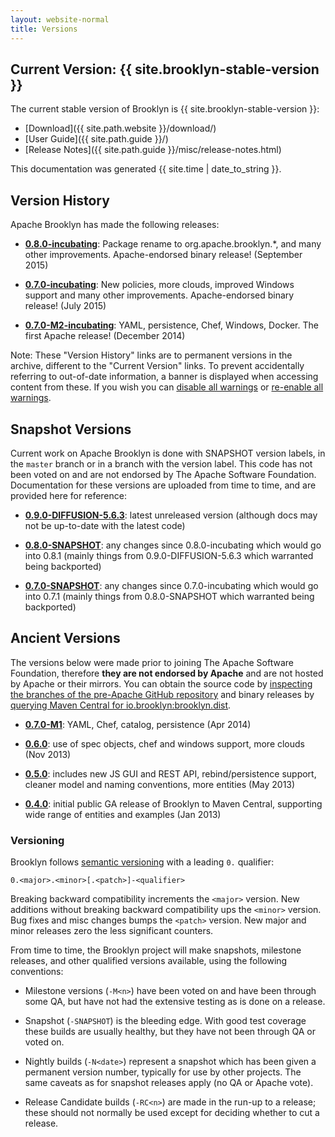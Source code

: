 ```yaml
---
layout: website-normal
title: Versions
---
```


## Current Version: {{ site.brooklyn-stable-version }}

The current stable version of Brooklyn is {{ site.brooklyn-stable-version }}:

* [Download]({{ site.path.website }}/download/)
* [User Guide]({{ site.path.guide }}/)
* [Release Notes]({{ site.path.guide }}/misc/release-notes.html)

This documentation was generated {{ site.time | date_to_string }}.


## Version History

Apache Brooklyn has made the following releases:

* **[0.8.0-incubating](/v/0.8.0-incubating/)**: Package rename to org.apache.brooklyn.*, and many other improvements. Apache-endorsed binary release! (September 2015)

* **[0.7.0-incubating](/v/0.7.0-incubating/)**: New policies, more clouds, improved Windows support and many other improvements. Apache-endorsed binary release! (July 2015)

* **[0.7.0-M2-incubating](/v/0.7.0-M2-incubating/)**: YAML, persistence, Chef, Windows, Docker. The first Apache release! (December 2014)

Note: These "Version History" links are to permanent versions in the archive,
different to the "Current Version" links.
To prevent accidentally referring to out-of-date information,
a banner is displayed when accessing content from these.
If you wish you can
<a href="javascript:void(0);" onclick="set_user_versions_all();">disable all warnings</a> or
<a href="javascript:void(0);" onclick="clear_user_versions();">re-enable all warnings</a>.


## Snapshot Versions

Current work on Apache Brooklyn is done with SNAPSHOT version labels,
in the `master` branch or in a branch with the version label.
This code has not been voted on and are not endorsed by The Apache Software Foundation.
Documentation for these versions are uploaded from time to time,
and are provided here for reference:

* **[0.9.0-DIFFUSION-5.6.3](/v/0.9.0-DIFFUSION-5.6.3/)**: latest unreleased version
(although docs may not be up-to-date with the latest code)

* **[0.8.0-SNAPSHOT](/v/0.8.0-SNAPSHOT/)**: any changes since 0.8.0-incubating which would go into 0.8.1
(mainly things from 0.9.0-DIFFUSION-5.6.3 which warranted being backported)

* **[0.7.0-SNAPSHOT](/v/0.7.0-SNAPSHOT/)**: any changes since 0.7.0-incubating which would go into 0.7.1
(mainly things from 0.8.0-SNAPSHOT which warranted being backported)


## Ancient Versions

The versions below were made prior to joining The Apache Software Foundation, therefore **they are not endorsed by
Apache** and are not hosted by Apache or their mirrors. You can obtain the source code by
[inspecting the branches of the pre-Apache GitHub repository](https://github.com/brooklyncentral/brooklyn/branches/stale)
and binary releases by
[querying Maven Central for io.brooklyn:brooklyn.dist](http://search.maven.org/#search%7Cgav%7C1%7Cg%3A%22io.brooklyn%22%20AND%20a%3A%22brooklyn-dist%22).

* **[0.7.0-M1](/v/0.7.0-M1/)**: YAML, Chef, catalog, persistence (Apr 2014)

* **[0.6.0](/v/0.6.0/)**: use of spec objects, chef and windows support, more clouds (Nov 2013)

* **[0.5.0](/v/0.5.0/)**: includes new JS GUI and REST API, rebind/persistence support, cleaner model and naming conventions, more entities (May 2013)

* **[0.4.0](/v/0.4.0/)**: initial public GA release of Brooklyn to Maven Central, supporting wide range of entities and examples (Jan 2013)


### Versioning

Brooklyn follows [semantic versioning](http://semver.org/) with a leading `0.` qualifier:

    0.<major>.<minor>[.<patch>]-<qualifier>

Breaking backward compatibility increments the `<major>` version.
New additions without breaking backward compatibility ups the `<minor>` version.
Bug fixes and misc changes bumps the `<patch>` version.
New major and minor releases zero the less significant counters.

From time to time, the Brooklyn project will make snapshots, milestone releases, and other qualified versions available,
using the following conventions:

* Milestone versions (`-M<n>`) have been voted on and have been through some QA,
  but have not had the extensive testing as is done on a release.

* Snapshot (`-SNAPSHOT`) is the bleeding edge.
  With good test coverage these builds are usually healthy, 
  but they have not been through QA or voted on.

* Nightly builds (`-N<date>`) represent a snapshot which has
  been given a permanent version number, typically for use by other projects.
  The same caveats as for snapshot releases apply (no QA or Apache vote). 

* Release Candidate builds (`-RC<n>`) are made in the run-up to a release;
  these should not normally be used except for deciding whether to cut a release.


